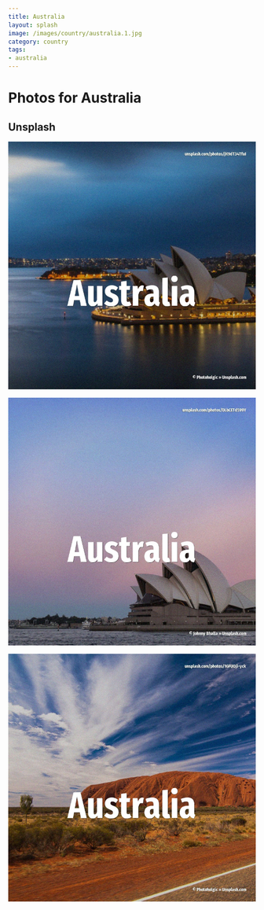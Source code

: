 ```yaml
---
title: Australia
layout: splash
image: /images/country/australia.1.jpg
category: country
tags:
- australia
---
```

# Photos for Australia

## Unsplash

![Australia](/images/country/australia.1.jpg)

![Australia](/images/country/australia.2.jpg)

![Australia](/images/country/australia.3.jpg)